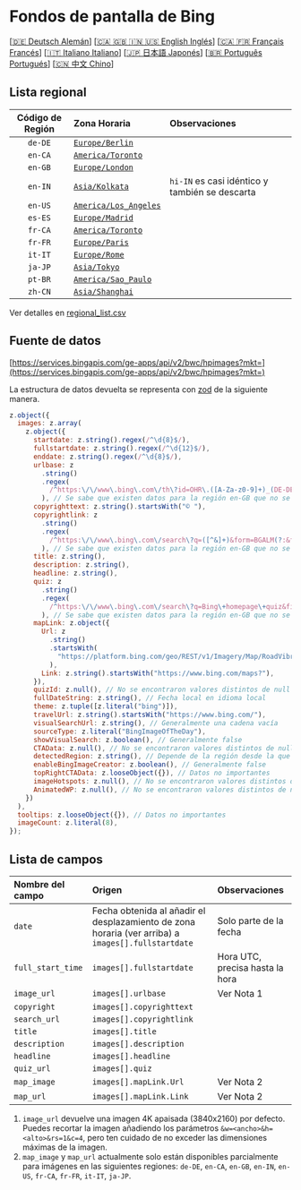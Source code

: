 # Fondos de pantalla de Bing

[[🇩🇪 Deutsch Alemán](README_de.md)] [[🇨🇦 🇬🇧 🇮🇳 🇺🇸 English Inglés](README_en.md)] [[🇨🇦 🇫🇷 Français Francés](README_fr.md)] [[🇮🇹 Italiano Italiano](README_it.md)] [[🇯🇵 日本語 Japonés](README_ja.md)] [[🇧🇷 Português Portugués](README_pt.md)] [[🇨🇳 中文 Chino](README.md)]

## Lista regional

| Código de Región | Zona Horaria                                     | Observaciones                                  |
| :--------------: | :----------------------------------------------- | :--------------------------------------------- |
|     `de-DE`      | [`Europe/Berlin`](https://time.is/Germany)       |                                                |
|     `en-CA`      | [`America/Toronto`](https://time.is/Canada)      |                                                |
|     `en-GB`      | [`Europe/London`](https://time.is/England)       |                                                |
|     `en-IN`      | [`Asia/Kolkata`](https://time.is/India)          | `hi-IN` es casi idéntico y también se descarta |
|     `en-US`      | [`America/Los_Angeles`](https://time.is/Redmond) |                                                |
|     `es-ES`      | [`Europe/Madrid`](https://time.is/Spain)         |                                                |
|     `fr-CA`      | [`America/Toronto`](https://time.is/Canada)      |                                                |
|     `fr-FR`      | [`Europe/Paris`](https://time.is/France)         |                                                |
|     `it-IT`      | [`Europe/Rome`](https://time.is/Italy)           |                                                |
|     `ja-JP`      | [`Asia/Tokyo`](https://time.is/Japan)            |                                                |
|     `pt-BR`      | [`America/Sao_Paulo`](https://time.is/Brazil)    |                                                |
|     `zh-CN`      | [`Asia/Shanghai`](https://time.is/China)         |                                                |

Ver detalles en [regional_list.csv](regional_list.csv)

## Fuente de datos

[https://services.bingapis.com/ge-apps/api/v2/bwc/hpimages?mkt=](https://services.bingapis.com/ge-apps/api/v2/bwc/hpimages?mkt=)

La estructura de datos devuelta se representa con [zod](https://zod.dev/) de la siguiente manera.

```javascript
z.object({
  images: z.array(
    z.object({
      startdate: z.string().regex(/^\d{8}$/),
      fullstartdate: z.string().regex(/^\d{12}$/),
      enddate: z.string().regex(/^\d{8}$/),
      urlbase: z
        .string()
        .regex(
          /^https:\/\/www\.bing\.com\/th\?id=OHR\.([A-Za-z0-9]+)_(DE-DE|EN-CA|EN-GB|EN-IN|EN-US|ES-ES|FR-CA|FR-FR|IT-IT|JA-JP|PT-BR|ZH-CN)(\d+)_UHD\.jpg$/
        ), // Se sabe que existen datos para la región en-GB que no se ajustan a este esquema
      copyrighttext: z.string().startsWith("© "),
      copyrightlink: z
        .string()
        .regex(
          /^https:\/\/www\.bing\.com\/search\?q=([^&]+)&form=BGALM(?:&filters=HpDate:"(\d{8}_\d{4})")$/
        ), // Se sabe que existen datos para la región en-GB que no se ajustan a este esquema
      title: z.string(),
      description: z.string(),
      headline: z.string(),
      quiz: z
        .string()
        .regex(
          /^https:\/\/www\.bing\.com\/search\?q=Bing\+homepage\+quiz&filters=WQOskey:"HPQuiz_(\d{8})_([^"]+)"&FORM=BGAQ$/
        ), // Se sabe que existen datos para la región en-GB que no se ajustan a este esquema
      mapLink: z.object({
        Url: z
          .string()
          .startsWith(
            "https://platform.bing.com/geo/REST/v1/Imagery/Map/RoadVibrant/"
          ),
        Link: z.string().startsWith("https://www.bing.com/maps?"),
      }),
      quizId: z.null(), // No se encontraron valores distintos de null
      fullDateString: z.string(), // Fecha local en idioma local
      theme: z.tuple([z.literal("bing")]),
      travelUrl: z.string().startsWith("https://www.bing.com/"),
      visualSearchUrl: z.string(), // Generalmente una cadena vacía
      sourceType: z.literal("BingImageOfTheDay"),
      showVisualSearch: z.boolean(), // Generalmente false
      CTAData: z.null(), // No se encontraron valores distintos de null
      detectedRegion: z.string(), // Depende de la región desde la que se envía la solicitud
      enableBingImageCreator: z.boolean(), // Generalmente false
      topRightCTAData: z.looseObject({}), // Datos no importantes
      imageHotspots: z.null(), // No se encontraron valores distintos de null
      AnimatedWP: z.null(), // No se encontraron valores distintos de null
    })
  ),
  tooltips: z.looseObject({}), // Datos no importantes
  imageCount: z.literal(8),
});
```

## Lista de campos

| Nombre del campo  | Origen                                                                                             | Observaciones                   |
| :---------------- | :------------------------------------------------------------------------------------------------- | :------------------------------ |
| `date`            | Fecha obtenida al añadir el desplazamiento de zona horaria (ver arriba) a `images[].fullstartdate` | Solo parte de la fecha          |
| `full_start_time` | `images[].fullstartdate`                                                                           | Hora UTC, precisa hasta la hora |
| `image_url`       | `images[].urlbase`                                                                                 | Ver Nota 1                      |
| `copyright`       | `images[].copyrighttext`                                                                           |                                 |
| `search_url`      | `images[].copyrightlink`                                                                           |                                 |
| `title`           | `images[].title`                                                                                   |                                 |
| `description`     | `images[].description`                                                                             |                                 |
| `headline`        | `images[].headline`                                                                                |                                 |
| `quiz_url`        | `images[].quiz`                                                                                    |                                 |
| `map_image`       | `images[].mapLink.Url`                                                                             | Ver Nota 2                      |
| `map_url`         | `images[].mapLink.Link`                                                                            | Ver Nota 2                      |

1. `image_url` devuelve una imagen 4K apaisada (3840x2160) por defecto. Puedes recortar la imagen añadiendo los parámetros `&w=<ancho>&h=<alto>&rs=1&c=4`, pero ten cuidado de no exceder las dimensiones máximas de la imagen.
2. `map_image` y `map_url` actualmente solo están disponibles parcialmente para imágenes en las siguientes regiones: `de-DE`, `en-CA`, `en-GB`, `en-IN`, `en-US`, `fr-CA`, `fr-FR`, `it-IT`, `ja-JP`.

